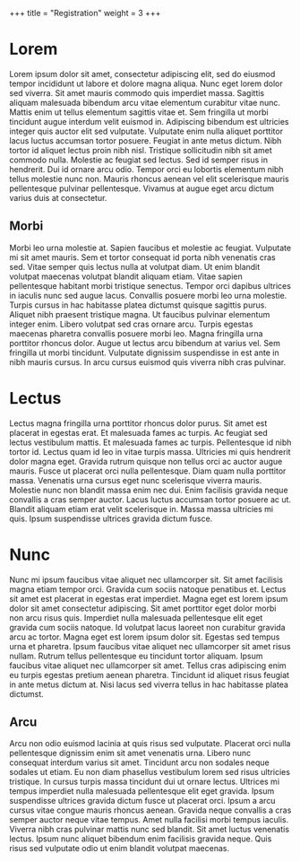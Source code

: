 +++
title = "Registration"
weight = 3
+++

# Lorem 

Lorem ipsum dolor sit amet, consectetur adipiscing elit, sed do eiusmod tempor incididunt ut labore et dolore magna aliqua. Nunc eget lorem dolor sed viverra. Sit amet mauris commodo quis imperdiet massa. Sagittis aliquam malesuada bibendum arcu vitae elementum curabitur vitae nunc. Mattis enim ut tellus elementum sagittis vitae et. Sem fringilla ut morbi tincidunt augue interdum velit euismod in. Adipiscing bibendum est ultricies integer quis auctor elit sed vulputate. Vulputate enim nulla aliquet porttitor lacus luctus accumsan tortor posuere. Feugiat in ante metus dictum. Nibh tortor id aliquet lectus proin nibh nisl. Tristique sollicitudin nibh sit amet commodo nulla. Molestie ac feugiat sed lectus. Sed id semper risus in hendrerit. Dui id ornare arcu odio. Tempor orci eu lobortis elementum nibh tellus molestie nunc non. Mauris rhoncus aenean vel elit scelerisque mauris pellentesque pulvinar pellentesque. Vivamus at augue eget arcu dictum varius duis at consectetur.

## Morbi 

Morbi leo urna molestie at. Sapien faucibus et molestie ac feugiat. Vulputate mi sit amet mauris. Sem et tortor consequat id porta nibh venenatis cras sed. Vitae semper quis lectus nulla at volutpat diam. Ut enim blandit volutpat maecenas volutpat blandit aliquam etiam. Vitae sapien pellentesque habitant morbi tristique senectus. Tempor orci dapibus ultrices in iaculis nunc sed augue lacus. Convallis posuere morbi leo urna molestie. Turpis cursus in hac habitasse platea dictumst quisque sagittis purus. Aliquet nibh praesent tristique magna. Ut faucibus pulvinar elementum integer enim. Libero volutpat sed cras ornare arcu. Turpis egestas maecenas pharetra convallis posuere morbi leo. Magna fringilla urna porttitor rhoncus dolor. Augue ut lectus arcu bibendum at varius vel. Sem fringilla ut morbi tincidunt. Vulputate dignissim suspendisse in est ante in nibh mauris cursus. In arcu cursus euismod quis viverra nibh cras pulvinar.

# Lectus

Lectus magna fringilla urna porttitor rhoncus dolor purus. Sit amet est placerat in egestas erat. Et malesuada fames ac turpis. Ac feugiat sed lectus vestibulum mattis. Et malesuada fames ac turpis. Pellentesque id nibh tortor id. Lectus quam id leo in vitae turpis massa. Ultricies mi quis hendrerit dolor magna eget. Gravida rutrum quisque non tellus orci ac auctor augue mauris. Fusce ut placerat orci nulla pellentesque. Diam quam nulla porttitor massa. Venenatis urna cursus eget nunc scelerisque viverra mauris. Molestie nunc non blandit massa enim nec dui. Enim facilisis gravida neque convallis a cras semper auctor. Lacus luctus accumsan tortor posuere ac ut. Blandit aliquam etiam erat velit scelerisque in. Massa massa ultricies mi quis. Ipsum suspendisse ultrices gravida dictum fusce.

# Nunc

Nunc mi ipsum faucibus vitae aliquet nec ullamcorper sit. Sit amet facilisis magna etiam tempor orci. Gravida cum sociis natoque penatibus et. Lectus sit amet est placerat in egestas erat imperdiet. Magna eget est lorem ipsum dolor sit amet consectetur adipiscing. Sit amet porttitor eget dolor morbi non arcu risus quis. Imperdiet nulla malesuada pellentesque elit eget gravida cum sociis natoque. Id volutpat lacus laoreet non curabitur gravida arcu ac tortor. Magna eget est lorem ipsum dolor sit. Egestas sed tempus urna et pharetra. Ipsum faucibus vitae aliquet nec ullamcorper sit amet risus nullam. Rutrum tellus pellentesque eu tincidunt tortor aliquam. Ipsum faucibus vitae aliquet nec ullamcorper sit amet. Tellus cras adipiscing enim eu turpis egestas pretium aenean pharetra. Tincidunt id aliquet risus feugiat in ante metus dictum at. Nisi lacus sed viverra tellus in hac habitasse platea dictumst.

## Arcu

Arcu non odio euismod lacinia at quis risus sed vulputate. Placerat orci nulla pellentesque dignissim enim sit amet venenatis urna. Libero nunc consequat interdum varius sit amet. Tincidunt arcu non sodales neque sodales ut etiam. Eu non diam phasellus vestibulum lorem sed risus ultricies tristique. In cursus turpis massa tincidunt dui ut ornare lectus. Ultrices mi tempus imperdiet nulla malesuada pellentesque elit eget gravida. Ipsum suspendisse ultrices gravida dictum fusce ut placerat orci. Ipsum a arcu cursus vitae congue mauris rhoncus aenean. Gravida neque convallis a cras semper auctor neque vitae tempus. Amet nulla facilisi morbi tempus iaculis. Viverra nibh cras pulvinar mattis nunc sed blandit. Sit amet luctus venenatis lectus. Ipsum nunc aliquet bibendum enim facilisis gravida neque. Quis risus sed vulputate odio ut enim blandit volutpat maecenas.
